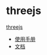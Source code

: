 # threejs

[threejs](https://threejs.org/ 'threejs')

- [使用手册](/threejs/manual '使用手册')
- [文档](/threejs/documents '文档')


